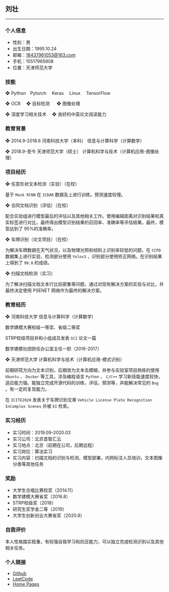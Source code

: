 ## 刘壮

------------

### 个人信息

* 性别：男
* 出生日期：1995.10.24
* 邮箱：18437961053@163.com
* 手机：15517965908
* 位置：天津师范大学

### 技能

❖  Python&emsp;Pytorch &emsp;Keras&emsp; Linux &emsp;TensorFlow

❖  OCR&emsp; ❖  目标检测 &emsp; ❖  图像处理

❖  深度学习相关技术&emsp; ❖  良好的中英论文阅读能力

### 教育背景

❖ 2014.9-2018.6 河南科技大学（本科）  信息与计算科学（计算数学）

❖ 2018.9-至今 天津师范大学（硕士）  计算机科学与技术（计算机应用-图像处理）

### 项目经历

❖  任意形状文本检测（实验）（在校）

基于 `Mask RCNN` 在 `ICDAR` 数据及上进行训练。预测速度较慢。

❖  合同文档识别（评估）（在校）

配合实验组进行模型最后的评估以及其他相关工作。使用编辑距离对识别结果和真实标签进行对比，最终得出模型识别结果的召回率、准确率等评估结果。最终，模型达到了 95%的准确率。

❖  车牌识别（论文项目）（在校）

为解决车牌数据在天气状况，以及物理光照和倾斜上识别率较低的问题，在 `CCPD` 数据集上进行实验，检测部分使用 `Yolov3` ，识别部分使用矫正网络。在识别结果上得到了 `99.8` 的成绩。

❖  扫描文档检测（实习）

为了解决扫描文档文本行比较密集等问题，通过对现有解决方案的实验与对比，并最终决定使用 PSENET 网络作为最终的解决方案。

### 教育经历

❖ 河南科技大学  信息与计算科学（计算数学）

数学建模大赛校级一等奖、省级二等奖

STRP校级项目并和小组成员发表 `SCI` 论文一篇

数学建模社团担任办公室主任一职（2016-2017）

❖ 天津师范大学  计算机科学与技术（计算机应用-模式识别）

前期研究方向为文本识别，后期改为文本去模糊，并参与实验室项目熟练的使用 `Ubuntu` 、 `Docker` 等工具，涉及编程语言 `Python` 、 `C/C++` 学习新技能速度较快，适应能力强。能独立完成开源代码的训练，评估，预测等，并能解决常见的 `Bug` 。有一定的复现能力。

在 `ICITE2020` 发表关于车牌识别文章 `Vehicle License Plate Recognition InComplex Scenes` 并被 `EI` 检索。

### 实习经历

* 实习时间：2019.09-2020.03
* 实习公司：北京首智汇云
* 实习地点：北京（前期在公司，后期远程）
* 实习岗位：算法实习
* 实习内容：扫描文档的识别与检测，模型部署，内网标注人员培训，文本图像分类等其他任务

### 奖励

* 大学生合唱比赛校奖（2014.11）
* 数学建模大赛省奖（2016.8）
* STRP校级奖（2018）
* 研究生奖学金二等（2019）
* 大学生创新创业大赛省奖（2020.8）

### 自我评价

本人性格踏实稳重，有较强自我学习和抗压能力，可以独立完成检测识别以及其他相关任务。

### 个人链接

* [Github](https://github.com/lzmisscc)
* [LeetCode](https://leetcode-cn.com/u/liuzhuang/)
* [Home Pages](https://lzmisscc.github.io/Resume/)
